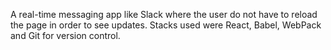 A real-time messaging app like Slack where the user do not have to reload the page in order to see updates. Stacks used were React, Babel, WebPack and Git for version control.
